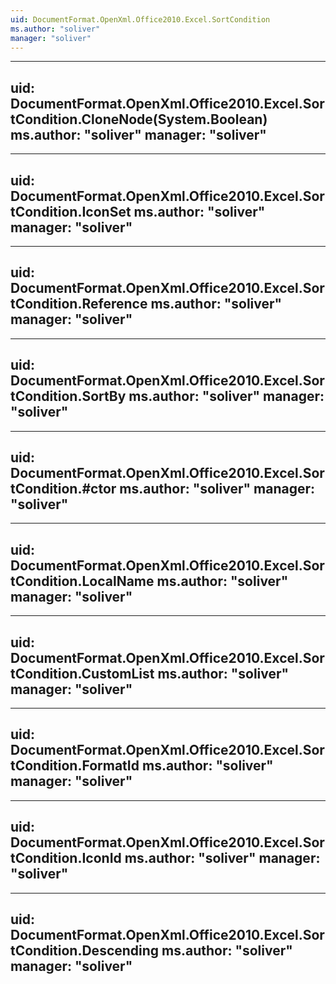 ```yaml
---
uid: DocumentFormat.OpenXml.Office2010.Excel.SortCondition
ms.author: "soliver"
manager: "soliver"
---
```


---
uid: DocumentFormat.OpenXml.Office2010.Excel.SortCondition.CloneNode(System.Boolean)
ms.author: "soliver"
manager: "soliver"
---

---
uid: DocumentFormat.OpenXml.Office2010.Excel.SortCondition.IconSet
ms.author: "soliver"
manager: "soliver"
---

---
uid: DocumentFormat.OpenXml.Office2010.Excel.SortCondition.Reference
ms.author: "soliver"
manager: "soliver"
---

---
uid: DocumentFormat.OpenXml.Office2010.Excel.SortCondition.SortBy
ms.author: "soliver"
manager: "soliver"
---

---
uid: DocumentFormat.OpenXml.Office2010.Excel.SortCondition.#ctor
ms.author: "soliver"
manager: "soliver"
---

---
uid: DocumentFormat.OpenXml.Office2010.Excel.SortCondition.LocalName
ms.author: "soliver"
manager: "soliver"
---

---
uid: DocumentFormat.OpenXml.Office2010.Excel.SortCondition.CustomList
ms.author: "soliver"
manager: "soliver"
---

---
uid: DocumentFormat.OpenXml.Office2010.Excel.SortCondition.FormatId
ms.author: "soliver"
manager: "soliver"
---

---
uid: DocumentFormat.OpenXml.Office2010.Excel.SortCondition.IconId
ms.author: "soliver"
manager: "soliver"
---

---
uid: DocumentFormat.OpenXml.Office2010.Excel.SortCondition.Descending
ms.author: "soliver"
manager: "soliver"
---
